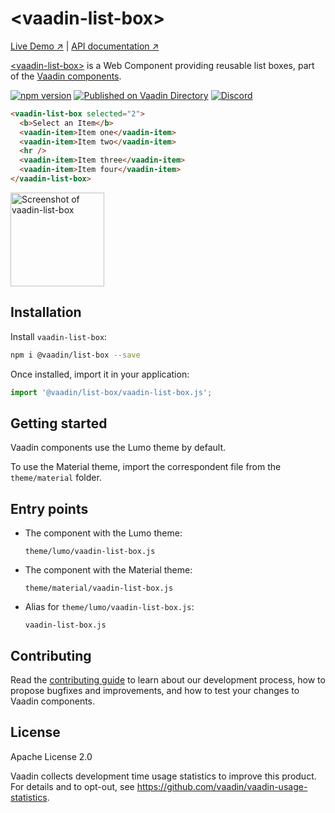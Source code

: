 # &lt;vaadin-list-box&gt;

[Live Demo ↗](https://vaadin.com/components/vaadin-list-box/html-examples)
|
[API documentation ↗](https://vaadin.com/components/vaadin-list-box/html-api)

[&lt;vaadin-list-box&gt;](https://vaadin.com/components/vaadin-list-box) is a Web Component providing reusable list boxes, part of the [Vaadin components](https://vaadin.com/components).

[![npm version](https://badgen.net/npm/v/@vaadin/list-box)](https://www.npmjs.com/package/@vaadin/list-box)
[![Published on Vaadin Directory](https://img.shields.io/badge/Vaadin%20Directory-published-00b4f0.svg)](https://vaadin.com/directory/component/vaadinvaadin-list-box)
[![Discord](https://img.shields.io/discord/732335336448852018?label=discord)](https://discord.gg/PHmkCKC)

```html
<vaadin-list-box selected="2">
  <b>Select an Item</b>
  <vaadin-item>Item one</vaadin-item>
  <vaadin-item>Item two</vaadin-item>
  <hr />
  <vaadin-item>Item three</vaadin-item>
  <vaadin-item>Item four</vaadin-item>
</vaadin-list-box>
```

[<img src="https://raw.githubusercontent.com/vaadin/vaadin-list-box/master/screenshot.png" width="150" alt="Screenshot of vaadin-list-box">](https://vaadin.com/components/vaadin-list-box)

## Installation

Install `vaadin-list-box`:

```sh
npm i @vaadin/list-box --save
```

Once installed, import it in your application:

```js
import '@vaadin/list-box/vaadin-list-box.js';
```

## Getting started

Vaadin components use the Lumo theme by default.

To use the Material theme, import the correspondent file from the `theme/material` folder.

## Entry points

- The component with the Lumo theme:

  `theme/lumo/vaadin-list-box.js`

- The component with the Material theme:

  `theme/material/vaadin-list-box.js`

- Alias for `theme/lumo/vaadin-list-box.js`:

  `vaadin-list-box.js`

## Contributing

Read the [contributing guide](https://vaadin.com/docs/latest/guide/contributing/overview) to learn about our development process, how to propose bugfixes and improvements, and how to test your changes to Vaadin components.

## License

Apache License 2.0

Vaadin collects development time usage statistics to improve this product. For details and to opt-out, see https://github.com/vaadin/vaadin-usage-statistics.
